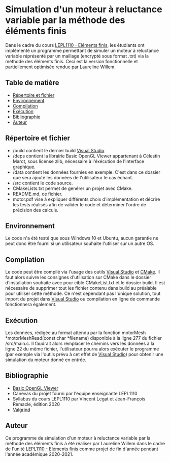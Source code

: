 # Simulation d'un moteur à reluctance variable par la méthode des éléments finis
Dans le cadre du cours [LEPL1110 - Eléments finis](https://sites.uclouvain.be/archives-portail/cdc2020/cours-2020-lepl1110), les étudiants ont implémenté un programme permettant de simuler un moteur à reluctance variable réprésenté par un maillage (encrypté sous format .txt) via la méthode des éléments finis. Ceci est la version fonctionnelle et partiellement optimisée rendue par Laureline Willem.
## Table de matière
* [Répertoire et fichier](#répertoire-et-fichier)
* [Environnement](#environnement)
* [Compilation](#compilation)
* [Exécution](#exécution)
* [Bibliographie](#bibliographie)
* [Auteur](#auteur)
## Répertoire et fichier
*  /build contient le dernier build [Visual Studio](https://visualstudio.microsoft.com/fr/).
*  /deps contient la librairie Basic OpenGL Viewer appartenant à Célestin Marot, sous license zlib, nécessaire à l'éxécution de l'interface graphique.
*  /data contient les données fournies en exemple. C'est dans ce dossier que sera ajouté les données de l'utilisateur le cas échant.
*  /src contient le code source.
*  CMakeLists.txt permet de genérer un projet avec CMake.
*  README.md, ce fichier.
*  motor.pdf vise à expliquer différents choix d'implémentation et décrire les tests réalisés afin de valider le code et déterminer l'ordre de précision des calculs.
## Environnement
Le code n'a été testé que sous Windows 10 et Ubuntu, aucun garantie ne peut donc être fourni si un utilisateur souhaite l'utiliser sur un autre OS.
## Compilation
Le code peut être compilé via l'usage des outils [Visual Studio](https://visualstudio.microsoft.com/fr/) et [CMake](https://cmake.org/). Il faut alors suivre les consignes d'utilisation sur CMake dans le dossier d'installation souhaite avec pour cible CMakeList.txt et le dossier build. Il est nécessaire de supprimer tout les fichier contenu dans build au préalable pour utiliser cette méthode. Ce n'est cependant pas l'unique solution, tout import du projet dans [Visual Studio](https://visualstudio.microsoft.com/fr/) ou compilation en ligne de commande fonctionnera également.
## Exécution
Les données, rédigée au format attendu par la fonction motorMesh \*motorMeshRead(const char \*filename) disponible à la ligne 277 du fichier /src/main.c.
Il faudrait alors remplacer le chemins vers les données à la ligne 22 du même fichier, l'utilisateur pourra alors exécuter le programme (par exemple via l'outils prévu à cet effet de [Visual Studio](https://visualstudio.microsoft.com/fr/)) pour obtenir une simulation du moteur donné en entrée.
## Bibliographie
* [Basic OpenGL Viewer](https://git.immc.ucl.ac.be/marotc/anm/-/tree/master/deps/BOV)
* Canevas du projet fourni par l'équipe enseignante LEPL1110
* Syllabus du cours LEPL1110 par Vincent Legat et Jean-François Remacle, édition 2020
* [Valgrind](https://valgrind.org/)
## Auteur
Ce programme de simulation d'un moteur à reluctance variable par la méthode des éléments finis à été réaliser par Laureline Willem dans le cadre de l'unité [LEPL1110 - Eléments finis](https://sites.uclouvain.be/archives-portail/cdc2020/cours-2020-lepl1110) comme projet de fin d'année pendant l'année académique 2020-2021.
